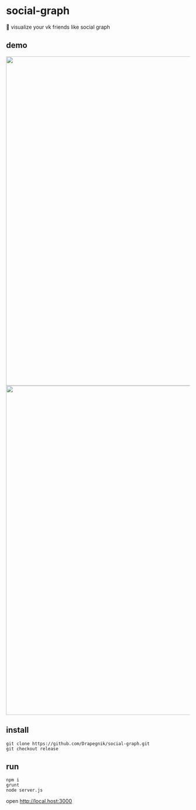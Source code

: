 # social-graph
:two_men_holding_hands: visualize your vk friends like social graph

## demo
<img src="http://res.cloudinary.com/dzsjwgjii/image/upload/v1483542784/graph3.png" width=900px/>
<img src="http://res.cloudinary.com/dzsjwgjii/image/upload/v1483542827/graph4.png" width=900px/>

## install
```
git clone https://github.com/Drapegnik/social-graph.git
git checkout release
```

## run
```
npm i
grunt
node server.js
```

open http://local.host:3000
